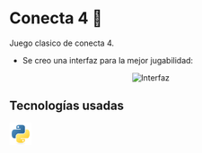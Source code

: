 # Conecta 4 🌟

Juego clasico de conecta 4.
- Se creo una interfaz para la mejor jugabilidad:

<div id="img" align="center">
  <image src="https://github.com/andresFLZ/Conecta_4/blob/main/img/Interfaz.PNG" alt="Interfaz">
</div>

## Tecnologías usadas

<img src="https://github.com/devicons/devicon/blob/master/icons/python/python-original.svg" title="Python" alt="Python" width="40" height="40"/>&nbsp;
